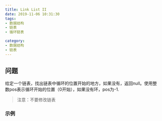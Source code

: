 ```yaml
---
title: Link List II
date: 2019-11-06 10:31:30
tags:
- 数据结构
- 链表
- 循环链表

category:
- 数据结构
- 链表
---
```

## 问题
给定一个链表，找出链表中循环的位置开始的地方，如果没有，返回null。使用整数pos表示循环开始的位置（0开始），如果没有环，pos为-1.
> 注意：不要修改链表

### 示例
